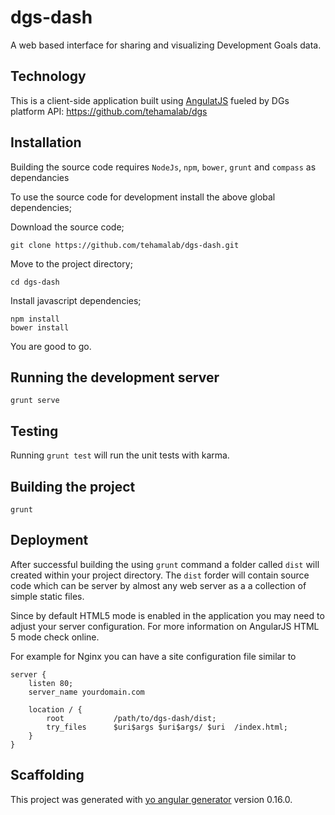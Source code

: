 # dgs-dash

A web based interface for sharing and visualizing Development Goals data.

## Technology

This is a client-side application built using [AngulatJS](https://angularjs.org/) fueled by DGs platform API: https://github.com/tehamalab/dgs


## Installation

Building the source code requires `NodeJs`, `npm`, `bower`, `grunt` and `compass` as dependancies

To use the source code for development install the above global dependencies;

Download the source code;

    git clone https://github.com/tehamalab/dgs-dash.git

Move to the project directory;

    cd dgs-dash

Install javascript dependencies;

    npm install
    bower install

You are good to go.

## Running the development server

    grunt serve

## Testing

Running `grunt test` will run the unit tests with karma.

## Building the project

    grunt

## Deployment

After successful building the using `grunt` command a folder called `dist` will created within your project directory. The `dist` forder will contain source code which can be server by almost any web server as a a collection of simple static files.

Since by default HTML5 mode is enabled in the application you may need to adjust your server configuration. For more information on AngularJS HTML 5 mode check online.

For example for Nginx you can have a site configuration file similar to

    server {
        listen 80;
        server_name yourdomain.com

        location / {
            root           /path/to/dgs-dash/dist;
            try_files      $uri$args $uri$args/ $uri  /index.html;
        }
    }

## Scaffolding

This project was generated with [yo angular generator](https://github.com/yeoman/generator-angular)
version 0.16.0.
